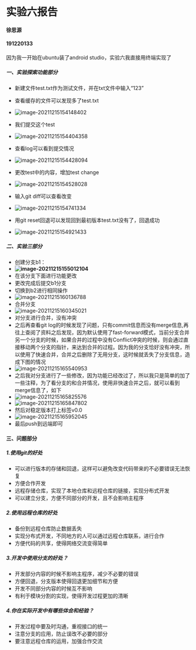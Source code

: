 # 实验六报告

#### 徐思源

#### 191220133

因为我一开始在ubuntu装了android studio，实验六我直接用终端实现了

##### 一、实验探索功能部分

- 新建文件test.txt作为测试文件，并在txt文件中输入“123”

- 查看缓存的文件可以发现多了test.txt

- ![image-20211215154148402](./ref/image-20211215154148402.png)

- 我们提交这个test

- ![image-20211215154404358](./ref/image-20211215154404358.png)

- 查看log可以看到提交情况

- ![image-20211215154428094](./ref/image-20211215154428094-1639554268368.png)

- 更改test中的内容，增加test change

- ![image-20211215154528028](./ref/image-20211215154528028.png)

- 输入git diff可以查看改变

- ![image-20211215154741334](./ref/image-20211215154741334.png)

- 用git reset回退可以发现回到最初版本test.txt没有了，回退成功

- ![image-20211215154921433](./ref/image-20211215154921433-1639554561630.png)

  

##### 二、实验三部分

- 创建分支b1：
- **![image-20211215155012104](./ref/image-20211215155012104.png)**
- 在该分支下面进行功能更改
- 更改完成后提交b1分支
- 切换到b2进行相同操作
- ![image-20211215160136788](./ref/image-20211215160136788.png)
- 合并分支
- ![image-20211215160345021](./ref/image-20211215160345021.png)
- 对分支进行合并，没有冲突
- 之后再查看git log的时候发现了问题，只有commit信息而没有merge信息,再往上查阅了资料之后发现，因为默认使用了fast-forward模式，当前分支合并另一个分支的时候，如果合并的过程中没有Conflict冲突的时候，则会通过直接移动两个分支的指针，来达到合并的过程。因为我的分支恰好没有冲突，所以使用了快速合并，合并之后删除了无用分支，这时候就丢失了分支信息，造成下图的情况
- ![image-20211215165540953](./ref/image-20211215165540953.png)
- 之后我对分支进行了一些修改，因为功能已经改过了，所以我只是简单的加了一些注释，为了看分支的和合并情况，使用非快速合并之后，就可以看到merge信息了，如下
- ![image-20211215165825576](./ref/image-20211215165825576.png)
- ![image-20211215165847802](./ref/image-20211215165847802.png)
- 然后对稳定版本打上标签v0.0
- ![image-20211215165952045](./ref/image-20211215165952045.png)
- 最后push到远端即可



#### 三、问题部分

##### 1.使用git的好处

- 可以进行版本的存储和回退，这样可以避免改变代码带来的不必要错误无法恢复
- 方便合作开发
- 远程存储仓库，实现了本地仓库和远程仓库的链接，实现分布式开发
- 可以建立分支，方便不同部分的开发，且不会影响主程序

##### 2.使用远程仓库的好处

- 备份到远程仓库防止数据丢失
- 实现分布式开发，不同地方的人可以通过远程仓库联系，进行合作
- 方便代码的共享，使得网络交流变得简单

##### 3.开发中使用分支的好处？

- 开发部分内容的时候不影响主程序，减少不必要的错误
- 方便回退，分支版本使得回退更加细节和方便
- 开发不同部分内容的时候互不影响
- 有利于模块分割的实现，使得开发过程更加的清晰

##### 4.你在实际开发中有哪些体会和经验？

- 开发过程中要及时沟通，重视接口的统一
- 注意分支的应用，防止误改不必要的部分
- 要注意远程仓库的运用，加强合作交流
